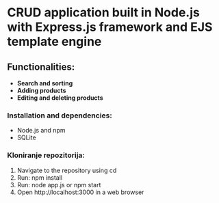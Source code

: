 # CRUD application built in Node.js with Express.js framework and EJS template engine

## Functionalities:
- **Search and sorting**
- **Adding products**
- **Editing and deleting products**

### Installation and dependencies:
- Node.js and npm
- SQLite

### Kloniranje repozitorija:
1. Navigate to the repository using cd
2. Run: npm install
3. Run: node app.js or npm start
4. Open http://localhost:3000 in a web browser
